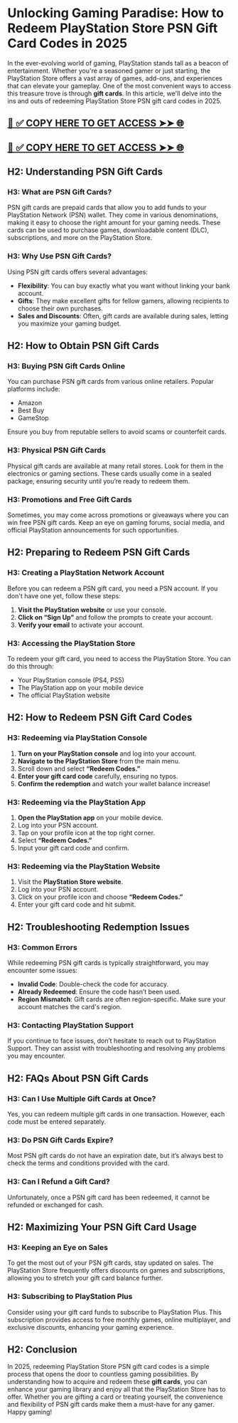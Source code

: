 # Unlocking Gaming Paradise: How to Redeem PlayStation Store PSN Gift Card Codes in 2025

In the ever-evolving world of gaming, PlayStation stands tall as a beacon of entertainment. Whether you're a seasoned gamer or just starting, the PlayStation Store offers a vast array of games, add-ons, and experiences that can elevate your gameplay. One of the most convenient ways to access this treasure trove is through **gift cards**. In this article, we'll delve into the ins and outs of redeeming PlayStation Store PSN gift card codes in 2025. 

[📌 ✅ COPY HERE TO GET ACCESS ➤➤ 🌐](https://todaylink.site/freegiftcard/)
--
[📌 ✅ COPY HERE TO GET ACCESS ➤➤ 🌐](https://todaylink.site/freegiftcard/)
--
## H2: Understanding PSN Gift Cards

### H3: What are PSN Gift Cards?

PSN gift cards are prepaid cards that allow you to add funds to your PlayStation Network (PSN) wallet. They come in various denominations, making it easy to choose the right amount for your gaming needs. These cards can be used to purchase games, downloadable content (DLC), subscriptions, and more on the PlayStation Store.

### H3: Why Use PSN Gift Cards?

Using PSN gift cards offers several advantages:

- **Flexibility**: You can buy exactly what you want without linking your bank account.
- **Gifts**: They make excellent gifts for fellow gamers, allowing recipients to choose their own purchases.
- **Sales and Discounts**: Often, gift cards are available during sales, letting you maximize your gaming budget.

## H2: How to Obtain PSN Gift Cards

### H3: Buying PSN Gift Cards Online

You can purchase PSN gift cards from various online retailers. Popular platforms include:

- Amazon
- Best Buy
- GameStop

Ensure you buy from reputable sellers to avoid scams or counterfeit cards.

### H3: Physical PSN Gift Cards

Physical gift cards are available at many retail stores. Look for them in the electronics or gaming sections. These cards usually come in a sealed package, ensuring security until you’re ready to redeem them.

### H3: Promotions and Free Gift Cards

Sometimes, you may come across promotions or giveaways where you can win free PSN gift cards. Keep an eye on gaming forums, social media, and official PlayStation announcements for such opportunities.

## H2: Preparing to Redeem PSN Gift Cards

### H3: Creating a PlayStation Network Account

Before you can redeem a PSN gift card, you need a PSN account. If you don't have one yet, follow these steps:

1. **Visit the PlayStation website** or use your console.
2. **Click on “Sign Up”** and follow the prompts to create your account.
3. **Verify your email** to activate your account.

### H3: Accessing the PlayStation Store

To redeem your gift card, you need to access the PlayStation Store. You can do this through:

- Your PlayStation console (PS4, PS5)
- The PlayStation app on your mobile device
- The official PlayStation website

## H2: How to Redeem PSN Gift Card Codes

### H3: Redeeming via PlayStation Console

1. **Turn on your PlayStation console** and log into your account.
2. **Navigate to the PlayStation Store** from the main menu.
3. Scroll down and select **“Redeem Codes.”**
4. **Enter your gift card code** carefully, ensuring no typos.
5. **Confirm the redemption** and watch your wallet balance increase!

### H3: Redeeming via the PlayStation App

1. **Open the PlayStation app** on your mobile device.
2. Log into your PSN account.
3. Tap on your profile icon at the top right corner.
4. Select **“Redeem Codes.”**
5. Input your gift card code and confirm.

### H3: Redeeming via the PlayStation Website

1. Visit the **PlayStation Store website**.
2. Log into your PSN account.
3. Click on your profile icon and choose **“Redeem Codes.”**
4. Enter your gift card code and hit submit.

## H2: Troubleshooting Redemption Issues

### H3: Common Errors

While redeeming PSN gift cards is typically straightforward, you may encounter some issues:

- **Invalid Code**: Double-check the code for accuracy.
- **Already Redeemed**: Ensure the code hasn’t been used.
- **Region Mismatch**: Gift cards are often region-specific. Make sure your account matches the card's region.

### H3: Contacting PlayStation Support

If you continue to face issues, don’t hesitate to reach out to PlayStation Support. They can assist with troubleshooting and resolving any problems you may encounter.

## H2: FAQs About PSN Gift Cards

### H3: Can I Use Multiple Gift Cards at Once?

Yes, you can redeem multiple gift cards in one transaction. However, each code must be entered separately.

### H3: Do PSN Gift Cards Expire?

Most PSN gift cards do not have an expiration date, but it’s always best to check the terms and conditions provided with the card.

### H3: Can I Refund a Gift Card?

Unfortunately, once a PSN gift card has been redeemed, it cannot be refunded or exchanged for cash.

## H2: Maximizing Your PSN Gift Card Usage

### H3: Keeping an Eye on Sales

To get the most out of your PSN gift cards, stay updated on sales. The PlayStation Store frequently offers discounts on games and subscriptions, allowing you to stretch your gift card balance further.

### H3: Subscribing to PlayStation Plus

Consider using your gift card funds to subscribe to PlayStation Plus. This subscription provides access to free monthly games, online multiplayer, and exclusive discounts, enhancing your gaming experience.

## H2: Conclusion

In 2025, redeeming PlayStation Store PSN gift card codes is a simple process that opens the door to countless gaming possibilities. By understanding how to acquire and redeem these **gift cards**, you can enhance your gaming library and enjoy all that the PlayStation Store has to offer. Whether you are gifting a card or treating yourself, the convenience and flexibility of PSN gift cards make them a must-have for any gamer. Happy gaming!
